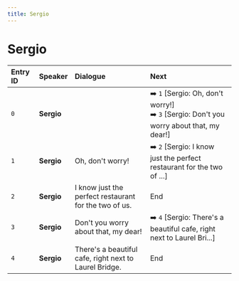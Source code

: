 ```yaml
---
title: Sergio
---
```


# Sergio


| Entry ID | Speaker | Dialogue | Next |
| :------- | :------ | :------- | :------------ |
| `0` | **Sergio** |  | ➡️ `1` \[Sergio: Oh, don't worry\!\]<br>➡️ `3` \[Sergio: Don't you worry about that, my dear\!\] |
| `1` | **Sergio** | Oh, don't worry\! | ➡️ `2` \[Sergio: I know just the perfect restaurant for the two of \.\.\.\] |
| `2` | **Sergio** | I know just the perfect restaurant for the two of us\. | End |
| `3` | **Sergio** | Don't you worry about that, my dear\! | ➡️ `4` \[Sergio: There's a beautiful cafe, right next to Laurel Bri\.\.\.\] |
| `4` | **Sergio** | There's a beautiful cafe, right next to Laurel Bridge\. | End |
